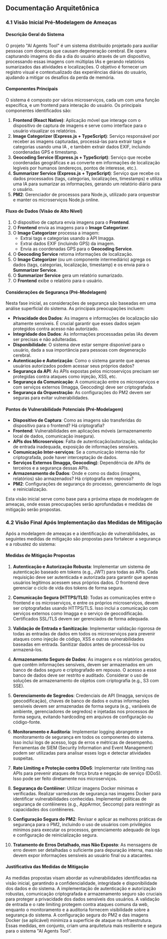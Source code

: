 ## Documentação Arquitetônica

### 4.1 Visão Inicial Pré-Modelagem de Ameaças

#### Descrição Geral do Sistema

O projeto "AI Agents Tool" é um sistema distribuído projetado para auxiliar pessoas com doenças que causam degeneração cerebral. Ele opera capturando imagens do dia a dia do usuário através de um dispositivo, processando essas imagens com múltiplas IAs e gerando relatórios sumarizados das atividades e localizações. O objetivo é fornecer um registro visual e contextualizado das experiências diárias do usuário, ajudando a mitigar os desafios da perda de memória.

#### Componentes Principais

O sistema é composto por vários microserviços, cada um com uma função específica, e um frontend para interação do usuário. Os principais componentes identificados são:

1.  **Frontend (React Native)**: Aplicação móvel que interage com o dispositivo de captura de imagens e serve como interface para o usuário visualizar os relatórios.
2.  **Image Categorizer (Express.js + TypeScript)**: Serviço responsável por receber as imagens capturadas, processá-las para extrair tags e categorias usando uma IA , e também extrair dados EXIF, incluindo coordenadas GPS e timestamp.
3.  **Geocoding Service (Express.js + TypeScript)**: Serviço que recebe coordenadas geográficas e as converte em informações de localização legíveis por humanos (endereços, pontos de interesse, etc.).
4.  **Summarizer Service (Express.js + TypeScript)**: Serviço que recebe os dados processados (tags, categorias, localizações, timestamps) e utiliza uma IA para sumarizar as informações, gerando um relatório diário para o usuário.
5.  **PM2**: Gerenciador de processos para Node.js, utilizado para orquestrar e manter os microserviços Node.js online.

#### Fluxo de Dados (Visão de Alto Nível)

1.  O dispositivo de captura envia imagens para o **Frontend**.
2.  O **Frontend** envia as imagens para o **Image Categorizer**.
3.  O **Image Categorizer** processa a imagem:
    *   Extrai tags e categorias usando a API Imagga.
    *   Extrai dados EXIF (incluindo GPS) da imagem.
    *   Envia as coordenadas GPS para o **Geocoding Service**.
4.  O **Geocoding Service** retorna informações de localização.
5.  O **Image Categorizer** (ou um componente intermediário) agrega os dados (tags, categorias, localização, timestamp) e os envia para o **Summarizer Service**.
6.  O **Summarizer Service** gera um relatório sumarizado.
7.  O **Frontend** exibe o relatório para o usuário.

#### Considerações de Segurança (Pré-Modelagem)

Nesta fase inicial, as considerações de segurança são baseadas em uma análise superficial do sistema. As principais preocupações incluem:

*   **Privacidade dos Dados**: As imagens e informações de localização são altamente sensíveis. É crucial garantir que esses dados sejam protegidos contra acesso não autorizado.
*   **Integridade dos Dados**: As informações processadas pelas IAs devem ser precisas e não adulteradas.
*   **Disponibilidade**: O sistema deve estar sempre disponível para o usuário, dada a sua importância para pessoas com degeneração cerebral.
*   **Autenticação e Autorização**: Como o sistema garante que apenas usuários autorizados podem acessar seus próprios dados?
*   **Segurança da API**: As APIs expostas pelos microserviços precisam ser protegidas contra ataques como injeção, XSS, etc.
*   **Segurança da Comunicação**: A comunicação entre os microserviços e com serviços externos (Imagga, Geocoding) deve ser criptografada.
*   **Segurança da Orquestração**: As configurações do PM2 devem ser seguras para evitar vulnerabilidades.

#### Pontos de Vulnerabilidade Potenciais (Pré-Modelagem)

*   **Dispositivo de Captura**: Como as imagens são transferidas do dispositivo para o frontend? Há criptografia?
*   **Frontend**: Vulnerabilidades em aplicações móveis (armazenamento local de dados, comunicação insegura).
*   **APIs dos Microserviços**: Falta de autenticação/autorização, validação de entrada inadequada, exposição de informações sensíveis.
*   **Comunicação Inter-serviços**: Se a comunicação interna não for criptografada, pode haver interceptação de dados.
*   **Serviços Externos (Imagga, Geocoding)**: Dependência de APIs de terceiros e a segurança dessas APIs.
*   **Armazenamento de Dados**: Onde e como os dados (imagens, relatórios) são armazenados? Há criptografia em repouso?
*   **PM2**: Configurações de segurança do processo, gerenciamento de logs e reinicialização.

Esta visão inicial serve como base para a próxima etapa de modelagem de ameaças, onde essas preocupações serão aprofundadas e medidas de mitigação serão propostas. 

### 4.2 Visão Final Após Implementação das Medidas de Mitigação

Após a modelagem de ameaças e a identificação de vulnerabilidades, as seguintes medidas de mitigação são propostas para fortalecer a segurança e a robustez do sistema:

#### Medidas de Mitigação Propostas

1.  **Autenticação e Autorização Robusta**: Implementar um sistema de autenticação baseado em tokens (e.g., JWT) para todas as APIs. Cada requisição deve ser autenticada e autorizada para garantir que apenas usuários legítimos acessem seus próprios dados. O frontend deve gerenciar o ciclo de vida dos tokens de forma segura.

2.  **Comunicação Segura (HTTPS/TLS)**: Todas as comunicações entre o frontend e os microserviços, e entre os próprios microserviços, devem ser criptografadas usando HTTPS/TLS. Isso inclui a comunicação com serviços externos como Imagga e o serviço de geocodificação. Certificados SSL/TLS devem ser gerenciados de forma adequada.

3.  **Validação de Entrada e Sanitização**: Implementar validação rigorosa de todas as entradas de dados em todos os microserviços para prevenir ataques como injeção de código, XSS e outras vulnerabilidades baseadas em entrada. Sanitizar dados antes de processá-los ou armazená-los.

4.  **Armazenamento Seguro de Dados**: As imagens e os relatórios gerados, que contêm informações sensíveis, devem ser armazenados em um banco de dados seguro e criptografado em repouso. O acesso a esse banco de dados deve ser restrito e auditado. Considerar o uso de soluções de armazenamento de objetos com criptografia (e.g., S3 com SSE).

5.  **Gerenciamento de Segredos**: Credenciais de API (Imagga, serviços de geocodificação), chaves de banco de dados e outras informações sensíveis devem ser armazenadas de forma segura (e.g., variáveis de ambiente, gerenciadores de segredos) e injetadas nos processos de forma segura, evitando hardcoding em arquivos de configuração ou código-fonte.

6.  **Monitoramento e Auditoria**: Implementar logging abrangente e monitoramento de segurança em todos os componentes do sistema. Isso inclui logs de acesso, logs de erros e métricas de desempenho. Ferramentas de SIEM (Security Information and Event Management) podem ser utilizadas para analisar esses logs e detectar atividades suspeitas.

7.  **Rate Limiting e Proteção contra DDoS**: Implementar rate limiting nas APIs para prevenir ataques de força bruta e negação de serviço (DDoS). Isso pode ser feito diretamente nos microserviços.

8.  **Segurança do Contêiner**: Utilizar imagens Docker mínimas e verificadas. Realizar varreduras de segurança nas imagens Docker para identificar vulnerabilidades conhecidas. Implementar políticas de segurança de contêineres (e.g., AppArmor, Seccomp) para restringir as capacidades dos contêineres.

9.  **Configuração Segura do PM2**: Revisar e aplicar as melhores práticas de segurança para o PM2, incluindo o uso de usuários com privilégios mínimos para executar os processos, gerenciamento adequado de logs e configuração de reinicialização segura.

10. **Tratamento de Erros Detalhado, mas Não Exposto**: As mensagens de erro devem ser detalhadas o suficiente para depuração interna, mas não devem expor informações sensíveis ao usuário final ou a atacantes.

#### Justificativa das Medidas de Mitigação

As medidas propostas visam abordar as vulnerabilidades identificadas na visão inicial, garantindo a confidencialidade, integridade e disponibilidade dos dados e do sistema. A implementação de autenticação e autorização robustas, comunicação criptografada e armazenamento seguro são cruciais para proteger a privacidade dos dados sensíveis dos usuários. A validação de entrada e o rate limiting protegem contra ataques comuns da web, enquanto o monitoramento e a auditoria fornecem visibilidade sobre a segurança do sistema. A configuração segura do PM2 e das imagens Docker (se aplicável) minimiza a superfície de ataque na infraestrutura. Essas medidas, em conjunto, criam uma arquitetura mais resiliente e segura para o sistema "AI Agents Tool".

